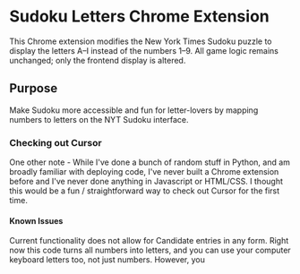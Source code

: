 # Sudoku Letters Chrome Extension

This Chrome extension modifies the New York Times Sudoku puzzle to display the letters A–I instead of the numbers 1–9. All game logic remains unchanged; only the frontend display is altered. 

## Purpose
Make Sudoku more accessible and fun for letter-lovers by mapping numbers to letters on the NYT Sudoku interface. 

### Checking out Cursor 
One other note - While I've done a bunch of random stuff in Python, and am broadly familiar with deploying code, I've never built a Chrome extension before and I've never done anything in Javascript or HTML/CSS. I thought this would be a fun / straightforward way to check out Cursor for the first time. 

#### Known Issues 
Current functionality does not allow for Candidate entries in any form. 
Right now this code turns all numbers into letters, and you can use your computer keyboard letters too, not just numbers. However, you